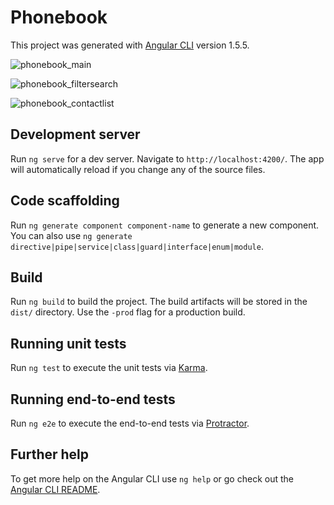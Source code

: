 # Phonebook

This project was generated with [Angular CLI](https://github.com/angular/angular-cli) version 1.5.5.

![phonebook_main](https://user-images.githubusercontent.com/31135848/34066809-460beb58-e20d-11e7-97ea-2dd3e3d05b05.png)

![phonebook_filtersearch](https://user-images.githubusercontent.com/31135848/34066813-4a432e3e-e20d-11e7-8f46-c0df5aa4a7a4.png)

![phonebook_contactlist](https://user-images.githubusercontent.com/31135848/34066815-4c63b30a-e20d-11e7-8e6d-9c212781297e.png)

## Development server

Run `ng serve` for a dev server. Navigate to `http://localhost:4200/`. The app will automatically reload if you change any of the source files.

## Code scaffolding

Run `ng generate component component-name` to generate a new component. You can also use `ng generate directive|pipe|service|class|guard|interface|enum|module`.

## Build

Run `ng build` to build the project. The build artifacts will be stored in the `dist/` directory. Use the `-prod` flag for a production build.

## Running unit tests

Run `ng test` to execute the unit tests via [Karma](https://karma-runner.github.io).

## Running end-to-end tests

Run `ng e2e` to execute the end-to-end tests via [Protractor](http://www.protractortest.org/).

## Further help

To get more help on the Angular CLI use `ng help` or go check out the [Angular CLI README](https://github.com/angular/angular-cli/blob/master/README.md).
